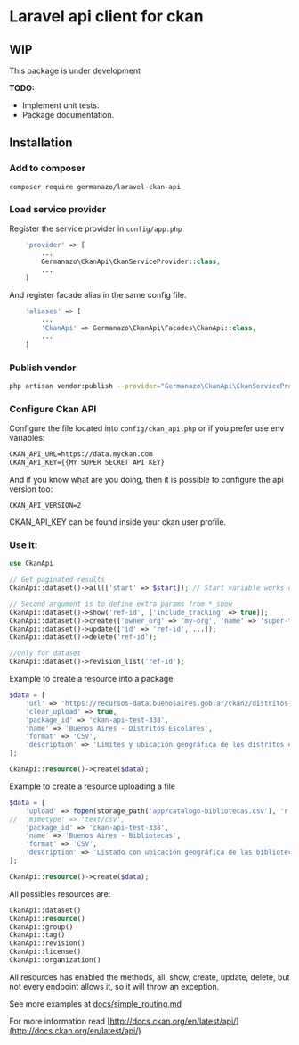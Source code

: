 # Laravel api client for ckan

## WIP

This package is under development

**TODO:**
 - Implement unit tests.
 - Package documentation.

## Installation

### Add to composer

`composer require germanazo/laravel-ckan-api`

### Load service provider

Register the service provider in `config/app.php`

```php
    'provider' => [
        ...
        Germanazo\CkanApi\CkanServiceProvider::class,
        ...
    ]
```

And register facade alias in the same config file. 


```php
    'aliases' => [
        ...
        'CkanApi' => Germanazo\CkanApi\Facades\CkanApi::class,
        ...
    ]
```

### Publish vendor 

```sh
php artisan vendor:publish --provider="Germanazo\CkanApi\CkanServiceProvider"
```

### Configure Ckan API

Configure the file located into `config/ckan_api.php` or if you prefer use env variables:
 
```txt
CKAN_API_URL=https://data.myckan.com
CKAN_API_KEY={{MY SUPER SECRET API KEY}
``` 

And if you know what are you doing, then it is possible to configure the api version too:

`CKAN_API_VERSION=2`

CKAN_API_KEY can be found inside your ckan user profile.

### Use it:

```php
use CkanApi

// Get paginated results
CkanApi::dataset()->all(['start' => $start]); // Start variable works only for datasets for now

// Second argument is to define extra params from *_show
CkanApi::dataset()->show('ref-id', ['include_tracking' => true]);
CkanApi::dataset()->create(['owner_org' => 'my-org', 'name' => 'super-title','title' => 'SUPER API TITLE']);
CkanApi::dataset()->update(['id' => 'ref-id', ...]);
CkanApi::dataset()->delete('ref-id');

//Only for dataset 
CkanApi::dataset()->revision_list('ref-id');
```

Example to create a resource into a package

```php
$data = [
    'url' => 'https://recursos-data.buenosaires.gob.ar/ckan2/distritos-escolares/distritos-escolares.csv',
    'clear_upload' => true,
    'package_id' => 'ckan-api-test-338',
    'name' => 'Buenos Aires - Distritos Escolares',
    'format' => 'CSV',
    'description' => 'Límites y ubicación geográfica de los distritos escolares de la Ciudad que surgieron a partir de la Ley de Educación Común (Ley N° 1.420/1884). Actualmente rige la división establecida por el Decreto Nº 7.475/80.',
];

CkanApi::resource()->create($data);
```

Example to create a resource uploading a file

```php
$data = [
    'upload' => fopen(storage_path('app/catalogo-bibliotecas.csv'), 'r'),
//  'mimetype' => 'text/csv',
    'package_id' => 'ckan-api-test-338',
    'name' => 'Buenos Aires - Bibliotecas',
    'format' => 'CSV',
    'description' => 'Listado con ubicación geográfica de las bibliotecas de la Red del gobierno de la Ciudad Autónoma de Buenos Aires.',
];

CkanApi::resource()->create($data);
```

All possibles resources are:

```php
CkanApi::dataset()
CkanApi::resource()
CkanApi::group()
CkanApi::tag()
CkanApi::revision()
CkanApi::license()
CkanApi::organization()
```

All resources has enabled the methods, all, show, create, update, delete, but not every endpoint allows it, so it will throw an exception.

See more examples at [docs/simple_routing.md](docs/simple_routing.md)

For more information read [http://docs.ckan.org/en/latest/api/](http://docs.ckan.org/en/latest/api/)